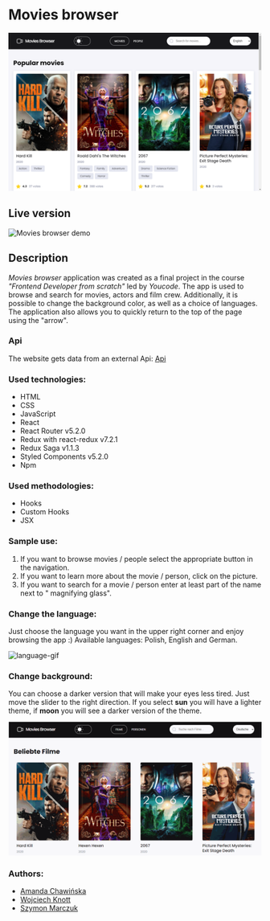 # Movies browser

![movies browser](https://raw.githubusercontent.com/wknott/movies-browser/readme/src/images/ScreenMovieBrowser.png)

## Live version

![Movies browser demo](https://wknott.github.io/movies-browser/)

## Description

*Movies browser* application was created as a final project in the course *"Frontend Developer from scratch"* led by *Youcode*. The app is used to browse and search for movies, actors and film crew. Additionally, it is possible to change the background color, as well as a choice of languages. The application also allows you to quickly return to the top of the page using the "arrow".

### Api
The website gets data from an external Api:
[Api](https://www.themoviedb.org/)


### Used technologies:
- HTML 
- CSS
- JavaScript
- React
- React Router v5.2.0
- Redux with react-redux v7.2.1
- Redux Saga v1.1.3
- Styled Components v5.2.0
- Npm

### Used methodologies:
- Hooks
- Custom Hooks
- JSX

### Sample use:
1. If you want to browse movies / people select the appropriate button in the navigation.
2. If you want to learn more about the movie / person, click on the picture.
3. If you want to search for a movie / person enter at least part of the name next to " magnifying glass".

### Change the language:
Just choose the language you want in the upper right corner and enjoy browsing the app :)
Available languages: Polish, English and German.

![language-gif](https://raw.githubusercontent.com/wknott/movies-browser/readme/src/gifs/languages.gif)
### Change background:
You can choose a darker version that will make your eyes less tired. Just move the slider to the right direction. If you select **sun** you will have a lighter theme, if **moon** you will see a darker version of the theme.

![theme-gif](https://raw.githubusercontent.com/wknott/movies-browser/readme/src/gifs/theme.gif)
### Authors:
- [Amanda Chawińska](https://github.com/AmandaChawinska)
- [Wojciech Knott](https://github.com/wknott)
- [Szymon Marczuk](https://github.com/Monsy99)



